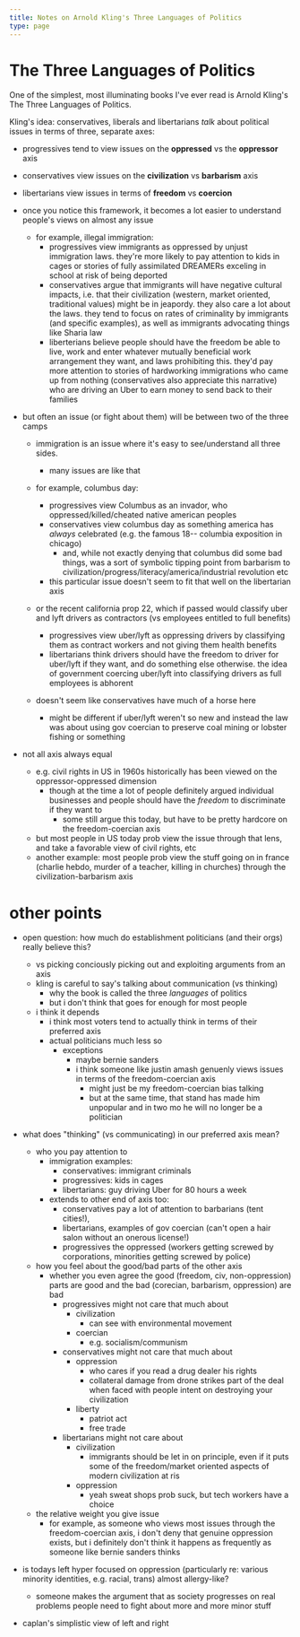 ```yaml
---
title: Notes on Arnold Kling's Three Languages of Politics
type: page
---
```


# The Three Languages of Politics
One of the simplest, most illuminating books I've ever read is Arnold Kling's
The Three Languages of Politics.

Kling's idea: conservatives, liberals and libertarians *talk* about political
issues in terms of three, separate axes:
- progressives tend to view issues on the **oppressed** vs the **oppressor** axis
- conservatives view issues on the **civilization** vs **barbarism** axis
- libertarians view issues in terms of **freedom** vs **coercion**

- once you notice this framework, it becomes a lot easier to understand
  people's views on almost any issue

  - for example, illegal immigration:
    - progressives view immigrants as oppressed by unjust immigration laws.
      they're more likely to pay attention to kids in cages or stories of fully
      assimilated DREAMERs exceling in school at risk of being deported
    - conservatives argue that immigrants will have negative cultural impacts,
      i.e. that their civilization (western, market oriented, traditional values)
      might be in jeapordy. they also care a lot about the laws. they tend to
      focus on rates of criminality by immigrants (and specific examples), as
      well as immigrants advocating things like Sharia law
    - liberterians believe people should have the freedom be able to live, work
      and enter whatever mutually beneficial work arrangement they want, and
      laws prohibiting this. they'd pay more attention to stories of hardworking
      immigrations who came up from nothing (conservatives also appreciate this
      narrative) who are driving an Uber to earn money to send back to their
      families

- but often an issue (or fight about them) will be between two of the three
  camps
  - immigration is an issue where it's easy to see/understand all three sides.
    - many issues are like that
  - for example, columbus day:
    - progressives view Columbus as an invador, who oppressed/killed/cheated
      native american peoples
    - conservatives view columbus day as something america has *always*
      celebrated (e.g. the famous 18-- columbia exposition in chicago)
      - and, while not exactly denying that columbus did some bad things, was a
        sort of symbolic tipping point from barbarism to
        civilization/progress/literacy/america/industrial revolution etc
    - this particular issue doesn't seem to fit that well on the libertarian
      axis

  - or the recent california prop 22, which if passed would classify uber and
    lyft drivers as contractors (vs employees entitled to full benefits)
    - progressives view uber/lyft as oppressing drivers by classifying them as
      contract workers and not giving them health benefits
    - libertarians think drivers should have the freedom to driver for uber/lyft
      if they want, and do something else otherwise. the idea of government
      coercing uber/lyft into classifying drivers as full employees is abhorent

  - doesn't seem like conservatives have much of a horse here
    - might be different if uber/lyft weren't so new and instead the law was
      about using gov coercian to preserve coal mining or lobster fishing or
      something

- not all axis always equal
  - e.g. civil rights in US in 1960s historically has been viewed on the
    oppressor-oppressed dimension
    - though at the time a lot of people definitely argued individual
      businesses and people should have the *freedom* to discriminate if they
      want to
      - some still argue this today, but have to be pretty hardcore on the
        freedom-coercian axis
  - but most people in US today prob view the issue through that lens, and take
    a favorable view of civil rights, etc
  - another example: most people prob view the stuff going on in france
    (charlie hebdo, murder of a teacher, killing in churches) through the
    civilization-barbarism axis

# other points
- open question: how much do establishment politicians (and their orgs) really
  believe this?
  - vs picking conciously picking out and exploiting arguments from an axis
  - kling is careful to say's talking about communication (vs thinking)
    - why the book is called the three *languages* of politics
    - but i don't think that goes for enough for most people
  - i think it depends
    - i think most voters tend to actually think in terms of their preferred axis
    - actual politicians much less so
      - exceptions
        - maybe bernie sanders
        - i think someone like justin amash genuenly views issues in terms of the
          freedom-coercian axis
          - might just be my freedom-coercian bias talking
          - but at the same time, that stand has made him unpopular and in two mo
            he will no longer be a politician

- what does "thinking" (vs communicating) in our preferred axis mean?
  - who you pay attention to
    - immigration examples:
      - conservatives: immigrant criminals
      - progressives: kids in cages
      - libertarians: guy driving Uber for 80 hours a week
    - extends to other end of axis too:
      - conservatives pay a lot of attention to barbarians (tent cities!),
      - libertarians, examples of gov coercian (can't open a hair salon without
        an onerous license!)
      - progressives the oppressed (workers getting screwed by corporations,
        minorities getting screwed by police)
  - how you feel about the good/bad parts of the other axis
    - whether you even agree the good (freedom, civ, non-oppression) parts are
      good and the bad (corecian, barbarism, oppression) are bad
      - progressives might not care that much about
        - civilization
          - can see with environmental movement
        - coercian
          - e.g. socialism/communism
      - conservatives might not care that much about
        - oppression
          - who cares if you read a drug dealer his rights
          - collateral damage from drone strikes part of the deal when faced
            with people intent on destroying your civilization
        - liberty
          - patriot act
          - free trade
      - libertarians might not care about
        - civilization
          - immigrants should be let in on principle, even if it puts some of
            the freedom/market oriented aspects of modern civilization at ris
        - oppression
          - yeah sweat shops prob suck, but tech workers have a choice
  - the relative weight you give issue
    - for example, as someone who views most issues through the freedom-coercian
      axis, i don't deny that genuine oppression exists, but i definitely don't
      think it happens as frequently as someone like bernie sanders thinks

- is todays left hyper focused on oppression (particularly re: various minority
  identities, e.g. racial, trans) almost allergy-like?
  - someone makes the argument that as society progresses on real problems
    people need to fight about more and more minor stuff

- caplan's simplistic view of left and right
